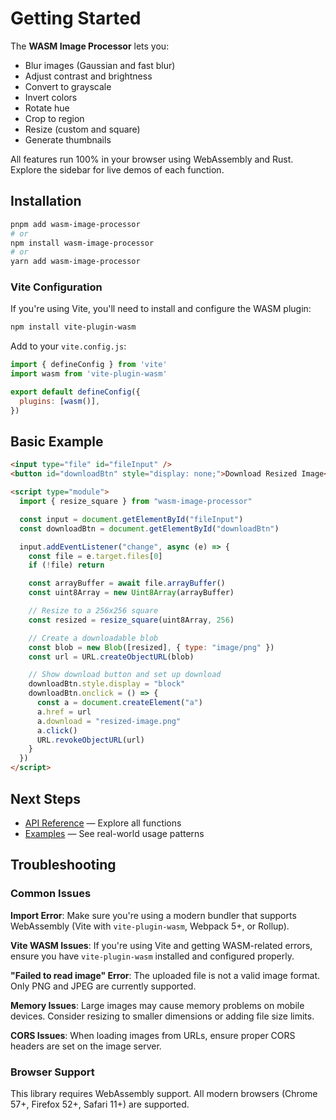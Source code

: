 # Getting Started

The **WASM Image Processor** lets you:

- Blur images (Gaussian and fast blur)
- Adjust contrast and brightness
- Convert to grayscale
- Invert colors
- Rotate hue
- Crop to region
- Resize (custom and square)
- Generate thumbnails

All features run 100% in your browser using WebAssembly and Rust. Explore the sidebar for live demos of each function.

## Installation

```bash
pnpm add wasm-image-processor
# or
npm install wasm-image-processor
# or
yarn add wasm-image-processor
```

### Vite Configuration

If you're using Vite, you'll need to install and configure the WASM plugin:

```bash
npm install vite-plugin-wasm
```

Add to your `vite.config.js`:

```js
import { defineConfig } from 'vite'
import wasm from 'vite-plugin-wasm'

export default defineConfig({
  plugins: [wasm()],
})
````

## Basic Example

```html
<input type="file" id="fileInput" />
<button id="downloadBtn" style="display: none;">Download Resized Image</button>

<script type="module">
  import { resize_square } from "wasm-image-processor"

  const input = document.getElementById("fileInput")
  const downloadBtn = document.getElementById("downloadBtn")

  input.addEventListener("change", async (e) => {
    const file = e.target.files[0]
    if (!file) return

    const arrayBuffer = await file.arrayBuffer()
    const uint8Array = new Uint8Array(arrayBuffer)

    // Resize to a 256x256 square
    const resized = resize_square(uint8Array, 256)

    // Create a downloadable blob
    const blob = new Blob([resized], { type: "image/png" })
    const url = URL.createObjectURL(blob)

    // Show download button and set up download
    downloadBtn.style.display = "block"
    downloadBtn.onclick = () => {
      const a = document.createElement("a")
      a.href = url
      a.download = "resized-image.png"
      a.click()
      URL.revokeObjectURL(url)
    }
  })
</script>
```

## Next Steps

* [API Reference](/api) — Explore all functions
* [Examples](/examples) — See real-world usage patterns

## Troubleshooting

### Common Issues

**Import Error**: Make sure you're using a modern bundler that supports WebAssembly (Vite with `vite-plugin-wasm`, Webpack 5+, or Rollup).

**Vite WASM Issues**: If you're using Vite and getting WASM-related errors, ensure you have `vite-plugin-wasm` installed and configured properly.

**"Failed to read image" Error**: The uploaded file is not a valid image format. Only PNG and JPEG are currently supported.

**Memory Issues**: Large images may cause memory problems on mobile devices. Consider resizing to smaller dimensions or adding file size limits.

**CORS Issues**: When loading images from URLs, ensure proper CORS headers are set on the image server.

### Browser Support

This library requires WebAssembly support. All modern browsers (Chrome 57+, Firefox 52+, Safari 11+) are supported.


